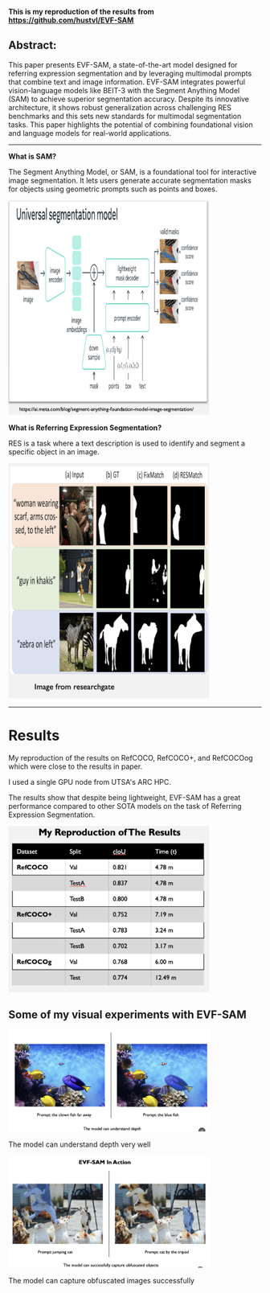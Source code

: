 **This is my reproduction of the results from https://github.com/hustvl/EVF-SAM**

## **Abstract:**

This paper presents EVF-SAM, a state-of-the-art model designed for referring expression segmentation and  by leveraging multimodal prompts that combine text and image information. EVF-SAM integrates powerful vision-language models like BEIT-3 with the Segment Anything Model (SAM) to achieve superior segmentation accuracy. Despite its innovative architecture, it shows robust generalization across challenging RES benchmarks and this sets new standards for multimodal segmentation tasks. This paper  highlights the potential of combining foundational vision and language models for real-world applications.


---
**What is SAM?**

The Segment Anything Model, or SAM, is a foundational tool for interactive image segmentation. It lets users generate accurate segmentation masks for objects using geometric prompts such as points and boxes.

<img src="SAM.png" alt="output" width="400"/>


**What is Referring Expression Segmentation?**

RES is a task where a text description is used to identify and segment a specific object in an image.


<img src="RES.png" alt="output" width="400"/>


---
# Results

My reproduction of the results on RefCOCO, RefCOCO+, and RefCOCOog which were close to the results in paper.

I used a single GPU node from UTSA's ARC HPC.

The results show that despite being lightweight, EVF-SAM has a great performance compared to other SOTA models on the task of Referring Expression 
 Segmentation.

<img src="results.png" alt="output" width="400"/>


## Some of my visual experiments with EVF-SAM

<img src="fish.png" alt="output" width="400"/>

The model can understand depth very well

<img src="cat.png" alt="output" width="400"/>

The model can capture obfuscated images successfully








